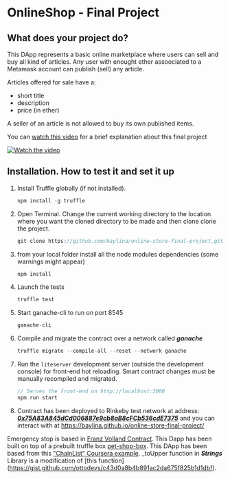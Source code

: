 # OnlineShop - Final Project

## What does your project do?
This DApp represents a basic online marketplace where users can sell and buy all kind of articles. Any user with enought ether assoociated to a Metamask account can publish (sell) any article.

Articles offered for sale have a:
- short title
- description
- price (in ether)

A seller of an article is not allowed to buy its own published items.

You can [watch this video](https://youtu.be/9ZA30pHDypU) for a brief explanation about this final project

[![Watch the video](https://i9.ytimg.com/vi/9ZA30pHDypU/mqdefault.jpg?sqp=COD_gdwF&rs=AOn4CLDbUQOruYncOA4-fY1GQV6WqtJ4Hw&time=1535148260757)](https://youtu.be/9ZA30pHDypU)







## Installation. How to test it and set it up

1. Install Truffle globally (if not installed).
    ```javascript
    npm install -g truffle
    ```
2. Open Terminal. Change the current working directory to the location where you want the cloned directory to be made and then clone clone the project.
    ```javascript
    git clone https://github.com/baylina/online-store-final-project.git
    ```
3. from your local folder install all the node modules dependencies (some warnings might appear)
    ```javascript
    npm install
    ```
4. Launch the tests
    ```javascript
    truffle test
    ```
5. Start ganache-cli to run on port 8545
    ```javascript
    ganache-cli
    ```
6. Compile and migrate the contract over a network called ***ganache***
    ```javascript
    truffle migrate --compile-all --reset --network ganache
    ```
7. Run the `liteserver` development server (outside the development console) for front-end hot reloading. Smart contract changes must be manually recompiled and migrated.
    ```javascript
    // Serves the front-end on http://localhost:3000
    npm run start
    ```
8. Contract has been deployed to Rinkeby test network at address: [***0x75A83A845dCd006887e9cb8aB8cFCb536cdE7375***](https://rinkeby.etherscan.io/address/0x75a83a845dcd006887e9cb8ab8cfcb536cde7375) and you can interact with at
https://baylina.github.io/online-store-final-project/





Emergency stop is based in [Franz Volland  Contract](https://fravoll.github.io/solidity-patterns/emergency_stop.html).
This Dapp has been built on top of a prebuilt truffle box [pet-shop-box](https://github.com/truffle-box/pet-shop-box).
This DApp has been based from this ["ChainList" Coursera example](https://www.udemy.com/getting-started-with-ethereum-solidity-development/).
_toUpper function in ***Strings*** Library is a modification of [this function]
(https://gist.github.com/ottodevs/c43d0a8b4b891ac2da675f825b1d1dbf).
